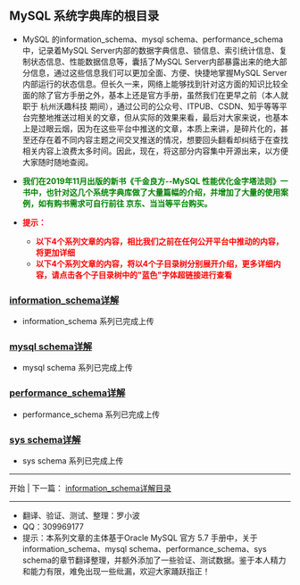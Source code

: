## MySQL 系统字典库的根目录
* MySQL 的information_schema、mysql schema、performance_schema中，记录着MySQL Server内部的数据字典信息、锁信息、索引统计信息、复制状态信息、性能数据信息等，囊括了MySQL Server内部暴露出来的绝大部分信息，通过这些信息我们可以更加全面、方便、快捷地掌握MySQL Server内部运行的状态信息。但长久一来，网络上能够找到针对这方面的知识比较全面的除了官方手册之外，基本上还是官方手册，虽然我们在更早之前（本人就职于 杭州沃趣科技 期间），通过公司的公众号、ITPUB、CSDN、知乎等等平台完整地推送过相关的文章，但从实际的效果来看，最后对大家来说，也基本上是过眼云烟，因为在这些平台中推送的文章，本质上来讲，是碎片化的，甚至还存在着不同内容主题之间交叉推送的情况，想要回头翻看却纠结于在查找相关内容上浪费太多时间。因此，现在，将这部分内容集中开源出来，以方便大家随时随地查阅。

* <b style="color:green">我们在2019年11月出版的新书《千金良方--MySQL 性能优化金字塔法则》一书中，也针对这几个系统字典库做了大量篇幅的介绍，并增加了大量的使用案例，如有购书需求可自行前往 京东、当当等平台购买。</b>

* <b style="color:red">提示：</b>
  * <b style="color:red">以下4个系列文章的内容，相比我们之前在任何公开平台中推动的内容，将更加详细</b>
  * <b style="color:red">以下4个系列文章的内容，将以4个子目录树分别展开介绍，更多详细内容，请点击各个子目录树中的"蓝色"字体超链接进行查看</b>

### [information_schema详解](https://github.com/xiaoboluo768/mysql-system-schema/wiki/information_schema%E8%AF%A6%E8%A7%A3)
* information_schema 系列已完成上传

### [mysql schema详解](https://github.com/xiaoboluo768/mysql-system-schema/wiki/mysql-schema%E8%AF%A6%E8%A7%A3)
* mysql schema 系列已完成上传

### [performance_schema详解](https://github.com/xiaoboluo768/mysql-system-schema/wiki/performance_schema%E8%AF%A6%E8%A7%A3)
* performance_schema 系列已完成上传

### [sys schema详解](https://github.com/xiaoboluo768/mysql-system-schema/wiki/sys-schema%E8%AF%A6%E8%A7%A3)
* sys schema 系列已完成上传

------

开始  |  下一篇： [information_schema详解目录](https://github.com/xiaoboluo768/mysql-system-schema/wiki/information_schema%E8%AF%A6%E8%A7%A3) 

------

* 翻译、验证、测试、整理：罗小波
* QQ：309969177
* 提示：本系列文章的主体基于Oracle MySQL 官方 5.7 手册中，关于information_schema、mysql schema、performance_schema、sys schema的章节翻译整理，并额外添加了一些验证、测试数据。鉴于本人精力和能力有限，难免出现一些纰漏，欢迎大家踊跃指正！
